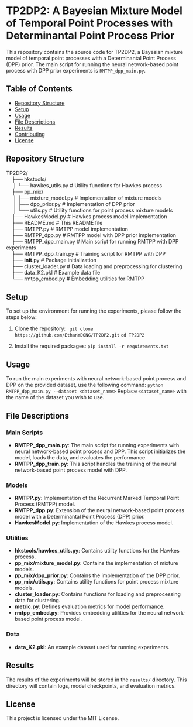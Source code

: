 # TP2DP2: A Bayesian Mixture Model of Temporal Point Processes with Determinantal Point Process Prior

This repository contains the source code for TP2DP2, a Bayesian mixture model of temporal point processes with a Determinantal Point Process (DPP) prior. The main script for running the neural network-based point process with DPP prior experiments is `RMTPP_dpp_main.py`.

## Table of Contents

- [Repository Structure](#repository-structure)
- [Setup](#setup)
- [Usage](#usage)
- [File Descriptions](#file-descriptions)
- [Results](#results)
- [Contributing](#contributing)
- [License](#license)

## Repository Structure
TP2DP2/<br>
&nbsp;&nbsp;&nbsp;&nbsp;├── hkstools/<br>
&nbsp;&nbsp;&nbsp;&nbsp;&nbsp;│   └── hawkes_utils.py # Utility functions for Hawkes process<br>
&nbsp;&nbsp;&nbsp;&nbsp;├── pp_mix/<br>
&nbsp;&nbsp;&nbsp;&nbsp;&nbsp;│   ├── mixture_model.py # Implementation of mixture models<br>
&nbsp;&nbsp;&nbsp;&nbsp;&nbsp;│   ├── dpp_prior.py # Implementation of DPP prior<br>
&nbsp;&nbsp;&nbsp;&nbsp;&nbsp;│   └── utils.py # Utility functions for point process mixture models<br>
&nbsp;&nbsp;&nbsp;&nbsp;├── HawkesModel.py # Hawkes process model implementation<br>
&nbsp;&nbsp;&nbsp;&nbsp;├── README.md # This README file<br>
&nbsp;&nbsp;&nbsp;&nbsp;├── RMTPP.py # RMTPP model implementation<br>
&nbsp;&nbsp;&nbsp;&nbsp;├── RMTPP_dpp.py # RMTPP model with DPP prior implementation<br>
&nbsp;&nbsp;&nbsp;&nbsp;├── RMTPP_dpp_main.py # Main script for running RMTPP with DPP experiments<br>
&nbsp;&nbsp;&nbsp;&nbsp;├── RMTPP_dpp_train.py # Training script for RMTPP with DPP<br>
&nbsp;&nbsp;&nbsp;&nbsp;├── __init__.py # Package initialization<br>
&nbsp;&nbsp;&nbsp;&nbsp;├── cluster_loader.py # Data loading and preprocessing for clustering<br>
&nbsp;&nbsp;&nbsp;&nbsp;├── data_K2.pkl # Example data file<br>
&nbsp;&nbsp;&nbsp;&nbsp;└── rmtpp_embed.py # Embedding utilities for RMTPP



## Setup

To set up the environment for running the experiments, please follow the steps below:

1. Clone the repository:
    `
    git clone https://github.com/EthanYDONG/TP2DP2.git`
    `cd TP2DP2`

2. Install the required packages:
  `
    pip install -r requirements.txt
  `

## Usage

To run the main experiments with neural network-based point process and DPP on the provided dataset, use the following command:
`
python RMTPP_dpp_main.py --dataset <dataset_name>
`
Replace `<dataset_name>` with the name of the dataset you wish to use.

## File Descriptions

### Main Scripts

- **RMTPP_dpp_main.py**: The main script for running experiments with neural network-based point process and DPP. This script initializes the model, loads the data, and evaluates the performance.
- **RMTPP_dpp_train.py**: This script handles the training of the neural network-based point process model with DPP.

### Models

- **RMTPP.py**: Implementation of the Recurrent Marked Temporal Point Process (RMTPP) model.
- **RMTPP_dpp.py**: Extension of the neural network-based point process model with a Determinantal Point Process (DPP) prior.
- **HawkesModel.py**: Implementation of the Hawkes process model.

### Utilities

- **hkstools/hawkes_utils.py**: Contains utility functions for the Hawkes process.
- **pp_mix/mixture_model.py**: Contains the implementation of mixture models.
- **pp_mix/dpp_prior.py**: Contains the implementation of the DPP prior.
- **pp_mix/utils.py**: Contains utility functions for point process mixture models.
- **cluster_loader.py**: Contains functions for loading and preprocessing data for clustering.
- **metric.py**: Defines evaluation metrics for model performance.
- **rmtpp_embed.py**: Provides embedding utilities for the neural network-based point process model.

### Data

- **data_K2.pkl**: An example dataset used for running experiments.

## Results

The results of the experiments will be stored in the `results/` directory. This directory will contain logs, model checkpoints, and evaluation metrics.

## License

This project is licensed under the MIT License.
